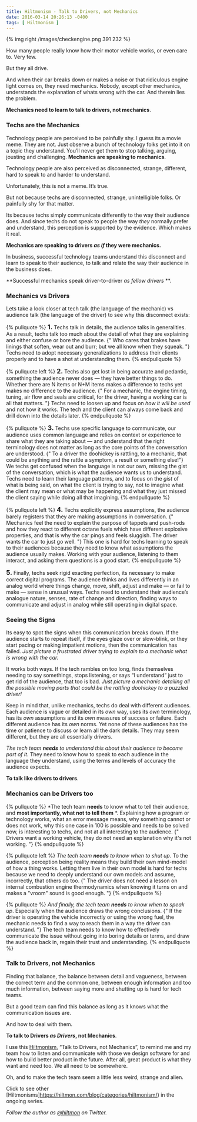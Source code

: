 ```yaml
---
title: Hiltmonism - Talk to Drivers, not Mechanics
date: 2016-03-14 20:26:13 -0400
tags: [ Hiltmonism ]
---
```


{% img right /images/checkengine.png 391 232 %}

How many people really know how their motor vehicle works, or even care to. Very few.

But they all drive.

And when their car breaks down or makes a noise or that ridiculous engine light comes on, they need mechanics. Nobody, except other mechanics, understands the explanation of whats wrong with the car. And therein lies the problem.

**Mechanics need to learn to talk to drivers, not mechanics**.

### Techs are the Mechanics

Technology people are perceived to be painfully shy. I guess its a movie meme. They are not. Just observe a bunch of technology folks get into it on a topic they understand. You’ll never get them to stop talking, arguing, jousting and challenging. **Mechanics are speaking to mechanics**.

Technology people are also perceived as disconnected, strange, different, hard to speak to and harder to understand.

Unfortunately, this is not a meme. It’s true.

But not because techs are disconnected, strange, unintelligible folks. Or painfully shy for that matter.

Its because techs simply communicate differently to the way their audience does. And since techs do not speak to people the way *they* normally prefer and understand, this perception is supported by the evidence. Which makes it real.

**Mechanics are speaking to drivers *as if* they were mechanics.**

In business, successful technology teams understand this disconnect and learn to speak to their audience, to talk and relate the way their audience in the business does.

**Successful mechanics speak driver-to-driver *as fellow drivers* **.

### Mechanics vs Drivers

Lets take a look closer at tech talk (the language of the mechanic) vs audience talk (the language of the driver) to see why this disconnect exists:

{% pullquote %}
<strong style="font-size: 1.25em;">1. </strong>Techs talk in details, the audience talks in generalities. As a result, techs talk too much about the detail of what they are explaining and either confuse or bore the audience. {" Who cares that brakes have linings that soften, wear out and burr; but we all know when they squeak. "} Techs need to adopt necessary generalizations to address their clients properly and to have a shot at understanding them.
{% endpullquote %}

{% pullquote left %}
<strong style="font-size: 1.25em;">2. </strong>Techs also get lost in being accurate and pedantic, something the audience never does — they have better things to do. Whether there are N items or N+M items makes a difference to techs yet makes no difference to the audience. {" For a mechanic, the engine timing, tuning, air flow and seals are critical, for the driver, having a working car is all that matters. "} Techs need to loosen up and focus on *how it will be used* and not how it works. The tech and the client can always come back and drill down into the details later.
{% endpullquote %}

{% pullquote %}
<strong style="font-size: 1.25em;">3. </strong>Techs use specific language to communicate, our audience uses common language and relies on context or experience to share what they are taking about — and understand that the right terminology does not matter as long as the core points of the conversation are understood. {" To a driver the doohickey is rattling, to a mechanic, that could be anything and the rattle a symptom, a result or something else!"}  We techs get confused when the language is not our own, missing the gist of the conversation, which is what the audience wants us to understand. Techs need to learn their language patterns, and to focus on the *gist* of what is being said, on what the client is trying to say, not to imagine what the client may mean or what may be happening and what they just missed the client saying while doing all that imagining.
{% endpullquote %}

{% pullquote left %}
<strong style="font-size: 1.25em;">4. </strong>Techs explicitly express assumptions, the audience barely registers that they are making assumptions in conversation. {" Mechanics feel the need to explain the purpose of tappets and push-rods and how they react to different octane fuels which have different explosive properties, and that is why the car pings and feels sluggish. The driver wants the car to just go well. "} This one is hard for techs learning to speak to their audiences because they need to know what assumptions the audience usually makes. Working with your audience, listening to them interact, and asking them questions is a good start.
{% endpullquote %}

<strong style="font-size: 1.25em;">5. </strong>Finally, techs seek rigid exacting perfection, its necessary to make correct digital programs. The audience thinks and lives differently in an analog world where things change, move, shift, adjust and make — or fail to make — sense in unusual ways. Techs need to understand their audience’s analogue nature, senses, rate of change and direction, finding ways to communicate and adjust in analog while still operating in digital space.

### Seeing the Signs

Its easy to spot the signs when this communication breaks down. If the audience starts to repeat itself, if the eyes glaze over or slow-blink, or they start pacing or making impatient motions, then the communication has failed. *Just picture a frustrated driver trying to explain to a mechanic what is wrong with the car.*

It works both ways. If the tech rambles on too long, finds themselves needing to say somethings, stops listening,  or says “I understand” just to get rid of the audience, that too is bad. *Just picture a mechanic detailing all the possible moving parts that could be the rattling doohickey to a puzzled driver!*

Keep in mind that, unlike mechanics, techs do deal with different audiences. Each audience is vague or detailed in its *own* way, uses its *own* terminology, has its *own* assumptions and its *own* measures of success or failure.  Each different audience has its *own* norms. Yet none of these audiences has the time or patience to discuss or learn all the dark details. They may seem different, but they are all essentially drivers.

*The tech team **needs** to understand this about their audience to become part of it.* They need to know how to speak to each audience in the language they understand, using the terms and levels of accuracy the audience expects. 

**To talk like drivers to drivers**.

### Mechanics can be Drivers too

{% pullquote %}
*The tech team **needs** to know what to tell their audience, and **most importantly, what not to tell them** *. Explaining how a program or technology works, what an error message means, why something cannot or does not work, why this one case in 100 is possible and needs to be solved now, is interesting to techs, and not at all interesting to the audience. {" Drivers want a working vehicle, they do not need an explanation why it's not working. "}
{% endpullquote %}

{% pullquote left %}
*The tech team **needs** to know when to shut up*. To the audience, perception being reality means they build their own mind-model of how a thing works. Letting them live in their own model is hard for techs because we need to deeply understand our own models and assume, incorrectly, that others do too. {" The driver does not need a lesson on internal combustion engine thermodynamics when knowing it turns on and makes a "vroom" sound is good enough. "}
{% endpullquote %}

{% pullquote %}
*And finally, the tech team **needs** to know when to speak up*. Especially when the audience draws the wrong conclusions. {" If the driver is operating the vehicle incorrectly or using the wrong fuel, the mechanic needs to find a way to reach them in a way the driver can understand. "} The tech team needs to know how to effectively communicate the issue without going into boring details or terms, and draw the audience back in, regain their trust and understanding.
{% endpullquote %}

### Talk to Drivers, not Mechanics

Finding that balance, the balance between detail and vagueness, between the correct term and the common one, between enough information and too much information, between saying more and shutting up is hard for tech teams. 

But a good team can find this balance as long as it knows what the communication issues are.

And how to deal with them.

**To talk to Drivers *as Drivers*, not Mechanics**.

I use this [Hiltmonism](https://hiltmon.com/blog/categories/hiltmonism/), “Talk to Drivers, not Mechanics”, to remind me and my team how to listen and communicate with those we design software for and how to build better product in the future. After all, great product is what they want and need too. We all need to be somewhere.

Oh, and to make the tech team seem a little less weird, strange and alien.

<span class="light">Click to see other [Hiltmonisms]https://hiltmon.com/blog/categories/hiltmonism/) in the ongoing series.</span>

*Follow the author as [@hiltmon](https://twitter.com/hiltmon) on Twitter.*
